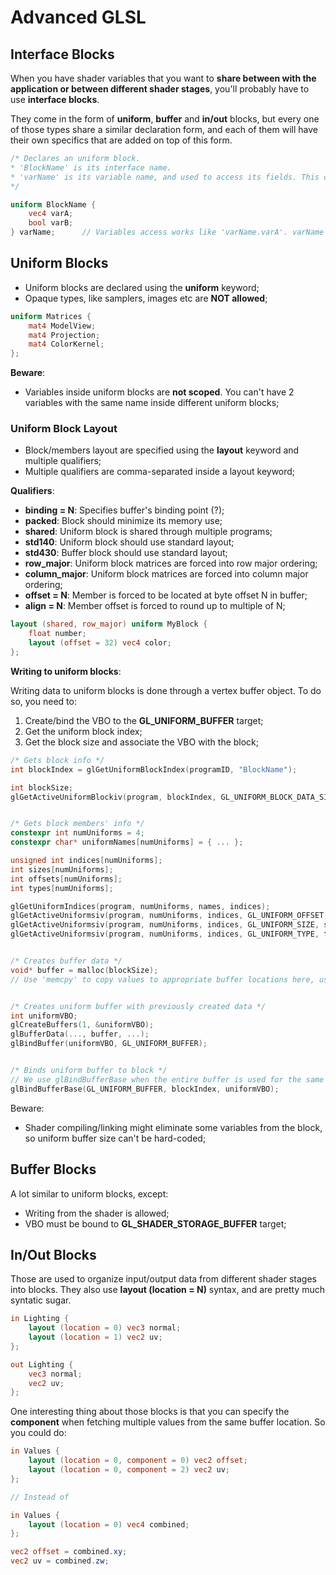 # Advanced GLSL

## Interface Blocks

When you have shader variables that you want to **share between with the application or between different shader stages**, you'll probably have to use **interface blocks**.

They come in the form of **uniform**, **buffer** and **in/out** blocks, but every one of those types share a similar declaration form, and each of them will have their own specifics that are added on top of this form.

```glsl
/* Declares an uniform block.
* 'BlockName' is its interface name.
* 'varName' is its variable name, and used to access its fields. This can be omitted.
*/

uniform BlockName {
	vec4 varA;
	bool varB;
} varName;		// Variables access works like 'varName.varA'. varName can be omitted.
```


## Uniform Blocks

- Uniform blocks are declared using the **uniform** keyword;
- Opaque types, like samplers, images etc are **NOT allowed**;


```glsl
uniform Matrices {
	mat4 ModelView;
	mat4 Projection;
	mat4 ColorKernel;
};
```

**Beware**:
- Variables inside uniform blocks are **not scoped**. You can't have 2 variables with the same name inside different uniform blocks;


### Uniform Block Layout

- Block/members layout are specified using the **layout** keyword and multiple qualifiers;
- Multiple qualifiers are comma-separated inside a layout keyword;


**Qualifiers**:

- **binding = N**: Specifies buffer's binding point (?);
- **packed**: Block should minimize its memory use;
- **shared**: Uniform block is shared through multiple programs;
- **std140**: Uniform block should use standard layout;
- **std430**: Buffer block should use standard layout;
- **row_major**: Uniform block matrices are forced into row major ordering;
- **column_major**: Uniform block matrices are forced into column major ordering;
- **offset = N**: Member is forced to be located at byte offset N in buffer;
- **align = N**: Member offset is forced to round up to multiple of N;

```glsl
layout (shared, row_major) uniform MyBlock {
	float number;
	layout (offset = 32) vec4 color;
};
```


**Writing to uniform blocks**:

Writing data to uniform blocks is done through a vertex buffer object. To do so, you need to:

1. Create/bind the VBO to the **GL_UNIFORM_BUFFER** target;
2. Get the uniform block index;
3. Get the block size and associate the VBO with the block;


```cpp
/* Gets block info */
int blockIndex = glGetUniformBlockIndex(programID, "BlockName");

int blockSize;
glGetActiveUniformBlockiv(program, blockIndex, GL_UNIFORM_BLOCK_DATA_SIZE, &blockSize);


/* Gets block members' info */
constexpr int numUniforms = 4;
constexpr char* uniformNames[numUniforms] = { ... };

unsigned int indices[numUniforms];
int sizes[numUniforms];
int offsets[numUniforms];
int types[numUniforms];

glGetUniformIndices(program, numUniforms, names, indices);
glGetActiveUniformsiv(program, numUniforms, indices, GL_UNIFORM_OFFSET, offsets);
glGetActiveUniformsiv(program, numUniforms, indices, GL_UNIFORM_SIZE, sizes);
glGetActiveUniformsiv(program, numUniforms, indices, GL_UNIFORM_TYPE, types);


/* Creates buffer data */
void* buffer = malloc(blockSize);
// Use 'memcpy' to copy values to appropriate buffer locations here, using indices, sizes, offsets


/* Creates uniform buffer with previously created data */
int uniformVBO;
glCreateBuffers(1, &uniformVBO);
glBufferData(..., buffer, ...);
glBindBuffer(uniformVBO, GL_UNIFORM_BUFFER);


/* Binds uniform buffer to block */
// We use glBindBufferBase when the entire buffer is used for the same block
glBindBufferBase(GL_UNIFORM_BUFFER, blockIndex, uniformVBO);
```

Beware:
- Shader compiling/linking might eliminate some variables from the block, so uniform buffer size can't be hard-coded;


## Buffer Blocks

A lot similar to uniform blocks, except:
- Writing from the shader is allowed;
- VBO must be bound to **GL_SHADER_STORAGE_BUFFER** target;


## In/Out Blocks

Those are used to organize input/output data from different shader stages into blocks. They also use **layout (location = N)** syntax, and are pretty much syntatic sugar.

```glsl
in Lighting {
	layout (location = 0) vec3 normal;
	layout (location = 1) vec2 uv;
};

out Lighting {
	vec3 normal;
	vec2 uv;	
};
```

One interesting thing about those blocks is that you can specify the **component** when fetching multiple values from the same buffer location. So you could do:

```glsl
in Values {
	layout (location = 0, component = 0) vec2 offset;
	layout (location = 0, component = 2) vec2 uv;	
};

// Instead of

in Values {
	layout (location = 0) vec4 combined;
};

vec2 offset = combined.xy;
vec2 uv = combined.zw;
```